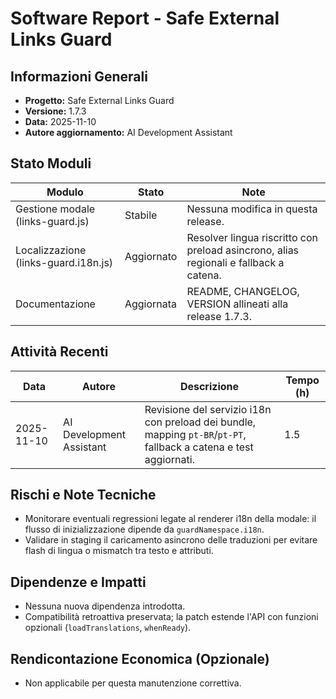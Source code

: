# Software Report - Safe External Links Guard

## Informazioni Generali
- **Progetto:** Safe External Links Guard
- **Versione:** 1.7.3
- **Data:** 2025-11-10
- **Autore aggiornamento:** AI Development Assistant

## Stato Moduli
| Modulo | Stato | Note |
| --- | --- | --- |
| Gestione modale (links-guard.js) | Stabile | Nessuna modifica in questa release.
| Localizzazione (links-guard.i18n.js) | Aggiornato | Resolver lingua riscritto con preload asincrono, alias regionali e fallback a catena.
| Documentazione | Aggiornata | README, CHANGELOG, VERSION allineati alla release 1.7.3.

## Attività Recenti
| Data | Autore | Descrizione | Tempo (h) |
| --- | --- | --- | --- |
| 2025-11-10 | AI Development Assistant | Revisione del servizio i18n con preload dei bundle, mapping `pt-BR`/`pt-PT`, fallback a catena e test aggiornati. | 1.5 |

## Rischi e Note Tecniche
- Monitorare eventuali regressioni legate al renderer i18n della modale: il flusso di inizializzazione dipende da `guardNamespace.i18n`.
- Validare in staging il caricamento asincrono delle traduzioni per evitare flash di lingua o mismatch tra testo e attributi.

## Dipendenze e Impatti
- Nessuna nuova dipendenza introdotta.
- Compatibilità retroattiva preservata; la patch estende l'API con funzioni opzionali (`loadTranslations`, `whenReady`).

## Rendicontazione Economica (Opzionale)
- Non applicabile per questa manutenzione correttiva.
